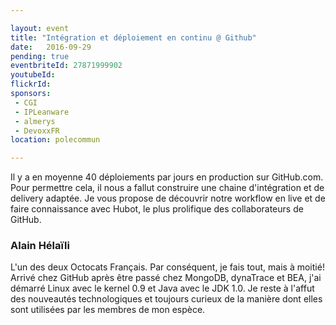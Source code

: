 ```yaml
---

layout: event
title: "Intégration et déploiement en continu @ Github"
date:   2016-09-29
pending: true
eventbriteId: 27871999902
youtubeId:
flickrId: 
sponsors:
 - CGI
 - IPLeanware
 - almerys
 - DevoxxFR
location: polecommun

---
```


Il y a en moyenne 40 déploiements par jours en production sur GitHub.com. 
Pour permettre cela, il nous a fallut construire une chaine d'intégration et de delivery adaptée. 
Je vous propose de découvrir notre workflow en live et de faire connaissance avec Hubot, le plus prolifique des collaborateurs de GitHub.


### Alain Hélaïli

L'un des deux Octocats Français. Par conséquent, je fais tout, mais à moitié! 
Arrivé chez GitHub après être passé chez MongoDB, dynaTrace et BEA, j'ai démarré Linux avec le kernel 0.9 et Java avec le JDK 1.0. 
Je reste à l'affut des nouveautés technologiques et toujours curieux de la manière dont elles sont utilisées par les membres de mon espèce.

